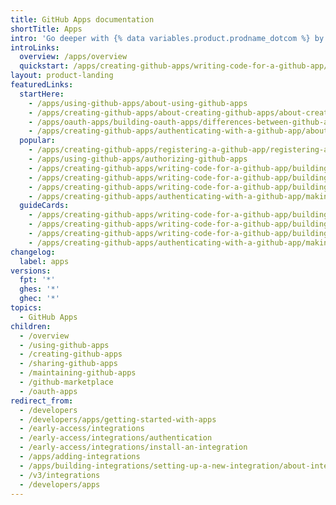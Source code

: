 ```yaml
---
title: GitHub Apps documentation
shortTitle: Apps
intro: 'Go deeper with {% data variables.product.prodname_dotcom %} by integrating with our APIs and webhooks, customizing your {% data variables.product.prodname_dotcom %} workflow, and building and sharing apps with the community.'
introLinks:
  overview: /apps/overview
  quickstart: /apps/creating-github-apps/writing-code-for-a-github-app/quickstart
layout: product-landing
featuredLinks:
  startHere:
    - /apps/using-github-apps/about-using-github-apps
    - /apps/creating-github-apps/about-creating-github-apps/about-creating-github-apps
    - /apps/oauth-apps/building-oauth-apps/differences-between-github-apps-and-oauth-apps
    - /apps/creating-github-apps/authenticating-with-a-github-app/about-authentication-with-a-github-app
  popular:
    - /apps/creating-github-apps/registering-a-github-app/registering-a-github-app
    - /apps/using-github-apps/authorizing-github-apps
    - /apps/creating-github-apps/writing-code-for-a-github-app/building-a-github-app-that-responds-to-webhook-events
    - /apps/creating-github-apps/writing-code-for-a-github-app/building-a-login-with-github-button-with-a-github-app
    - /apps/creating-github-apps/writing-code-for-a-github-app/building-a-cli-with-a-github-app
    - /apps/creating-github-apps/authenticating-with-a-github-app/making-authenticated-api-requests-with-a-github-app-in-a-github-actions-workflow
  guideCards:
    - /apps/creating-github-apps/writing-code-for-a-github-app/building-a-github-app-that-responds-to-webhook-events
    - /apps/creating-github-apps/writing-code-for-a-github-app/building-a-login-with-github-button-with-a-github-app
    - /apps/creating-github-apps/writing-code-for-a-github-app/building-a-cli-with-a-github-app
    - /apps/creating-github-apps/authenticating-with-a-github-app/making-authenticated-api-requests-with-a-github-app-in-a-github-actions-workflow
changelog:
  label: apps
versions:
  fpt: '*'
  ghes: '*'
  ghec: '*'
topics:
  - GitHub Apps
children:
  - /overview
  - /using-github-apps
  - /creating-github-apps
  - /sharing-github-apps
  - /maintaining-github-apps
  - /github-marketplace
  - /oauth-apps
redirect_from:
  - /developers
  - /developers/apps/getting-started-with-apps
  - /early-access/integrations
  - /early-access/integrations/authentication
  - /early-access/integrations/install-an-integration
  - /apps/adding-integrations
  - /apps/building-integrations/setting-up-a-new-integration/about-integrations
  - /v3/integrations
  - /developers/apps
---
```


